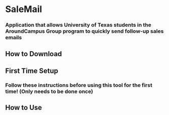 # SaleMail
### Application that allows University of Texas students in the AroundCampus Group program to quickly send follow-up sales emails


## How to Download

## First Time Setup
### Follow these instructions before using this tool for the first time! (Only needs to be done once)

## How to Use
